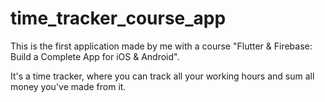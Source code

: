 # time_tracker_course_app

This is the first application made by me with a course "Flutter & Firebase: Build a Complete App for iOS & Android". 

It's a time tracker, where you can track all your working hours and sum all money you've made from it.







